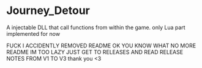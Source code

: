 # Journey_Detour
A injectable DLL that call functions from within the game. only Lua part implemented for now

FUCK I ACCIDENTLY REMOVED README 
OK YOU KNOW WHAT NO MORE README IM TOO LAZY
JUST GET TO RELEASES AND READ RELEASE NOTES FROM V1 TO V3
thank you <3
